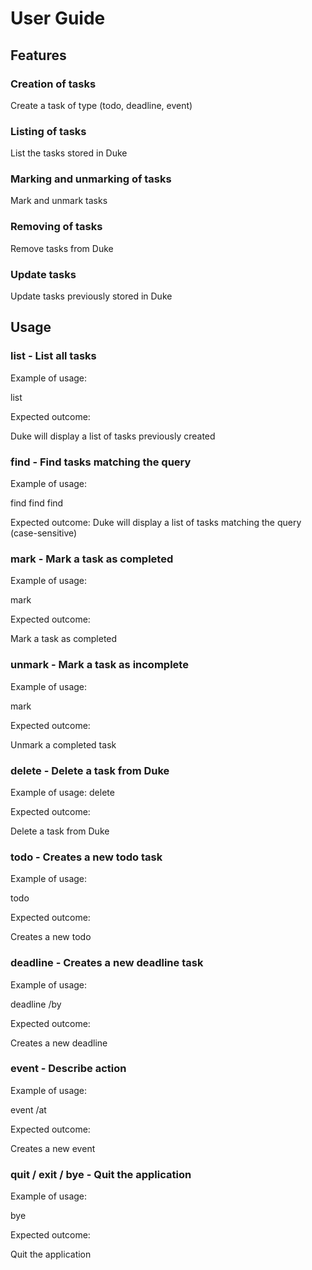 # User Guide

## Features

### Creation of tasks

Create a task of type (todo, deadline, event)

### Listing of tasks

List the tasks stored in Duke

### Marking and unmarking of tasks

Mark and unmark tasks

### Removing of tasks

Remove tasks from Duke

### Update tasks

Update tasks previously stored in Duke

## Usage

### list - List all tasks

Example of usage:

list

Expected outcome:

Duke will display a list of tasks previously created



### find - Find tasks matching the query

Example of usage:

find <task name>
find <task index>
find <task type>

Expected outcome:
Duke will display a list of tasks matching the query (case-sensitive)



### mark - Mark a task as completed

Example of usage:

mark <index>

Expected outcome:

Mark a task as completed



### unmark - Mark a task as incomplete

Example of usage:

mark <index>

Expected outcome:

Unmark a completed task



### delete - Delete a task from Duke

Example of usage:
delete <index>

Expected outcome:

Delete a task from Duke




### todo - Creates a new todo task

Example of usage:

todo <description>

Expected outcome:

Creates a new todo



### deadline - Creates a new deadline task

Example of usage:

deadline <description> /by <date>

Expected outcome:

Creates a new deadline



### event - Describe action

Example of usage:

event <description> /at <place>

Expected outcome:

Creates a new event




### quit / exit / bye - Quit the application

Example of usage:

bye

Expected outcome:

Quit the application